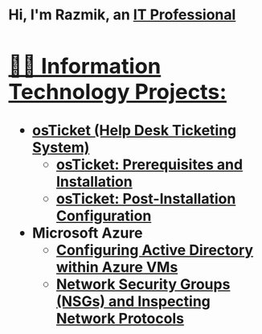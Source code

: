 <h1>Hi, I'm Razmik, an <a href="https://linkedin.com/in/Josh">IT Professional

<h2>👨‍💻 Information Technology Projects:</h2>

- <b>osTicket (Help Desk Ticketing System)</b>
  - [osTicket: Prerequisites and Installation](https://github.com/RazmikAlexander/osticket-prereqs)
  - [osTicket: Post-Installation Configuration](https://github.com/RazmikAlexander/post-install-config)
- <b>Microsoft Azure</b>
  - [Configuring Active Directory within Azure VMs](https://github.com/RazmikAlexander/configure-ad)
  - [Network Security Groups (NSGs) and Inspecting Network Protocols](https://github.com/RazmikAlexander/azure-network-protocols)

